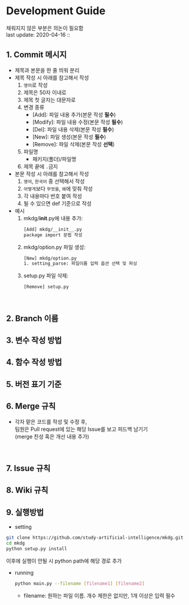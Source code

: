 # Development Guide
채워지지 않은 부분은 의논이 필요함<br>
last update: 2020-04-16 ::
<br>

## 1. Commit 메시지
* 제목과 본문을 한 줄 띄워 분리
* 제목 작성 시 아래를 참고해서 작성
    1. ```영어```로 작성
    2. 제목은 50자 이내로
    3. 제목 첫 글자는 대문자로
    4. 변경 종류
       * [Add]: 파일 내용 추가(본문 작성 **필수**)
       * [Modify]: 파일 내용 수정(본문 작성 **필수**)
       * [Del]: 파일 내용 삭제(본문 작성 **필수**)
       * [New]: 파일 생성(본문 작성 **필수**)
       * [Remove]: 파일 삭제(본문 작성 **선택**)
    5. 파일명
       * 패키지(폴더)/파일명
    6. 제목 끝에 ```.```금지
* 본문 작성 시 아래를 참고해서 작성
  1. ```영어```, ```한국어``` 중 선택해서 작성
  2. ```어떻게```보다 ```무엇을```, ```왜```에 맞춰 작성
  3. 각 내용마다 번호 붙여 작성
  4. 될 수 있으면 def 기준으로 작성
* 예시
  1. mkdg/__init__.py에 내용 추가: 
     ```bash
     [Add] mkdg/__init__.py
     package import 문법 작성
     ```
  2. mkdg/option.py 파일 생성:
     ```bash
     [New] mkdg/option.py
     1. setting_parse: 파일이름 입력 옵션 선택 및 파싱
     ```
  3. setup.py 파일 삭제:
     ```bash
     [Remove] setup.py
     ```
<br>

## 2. Branch 이름
## 3. 변수 작성 방법
## 4. 함수 작성 방법
## 5. 버전 표기 기준
## 6. Merge 규칙
* 각자 맡은 코드를 작성 및 수정 후,<br>
팀원은 Pull request에 있는 해당 Issue를 보고 피드백 남기기<br>
(merge 찬성 혹은 개선 내용 추가)
<br>

## 7. Issue 규칙
## 8. Wiki 규칙
## 9. 실행방법
* setting
```bash
git clone https://github.com/study-artificial-intelligence/mkdg.git
cd mkdg
python setup.py install
```
이후에 실행이 안될 시 python path에 해당 경로 추가
* running
  ```bash
  python main.py --filename [filename1] [filename2]
  ```
  * filename: 원하는 파일 이름. 개수 제한은 없지만, 1개 이상은 입력 필수